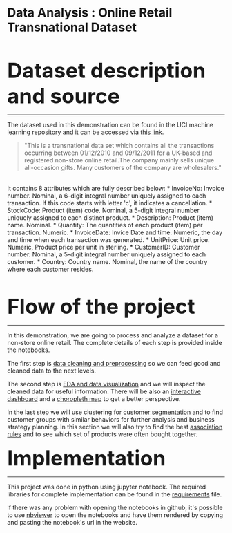 # Data Analysis : Online Retail Transnational Dataset
<br><br>
 <font size = '7'><b> Dataset description and source </b></font>
 <hr>
The dataset used in this demonstration can be found in the UCI machine learning repository and it can be accessed via <a href = 'http://archive.ics.uci.edu/ml/datasets/Online+Retail'>this link</a>.
<br>
<blockquote>"This is a transnational data set which contains all the transactions occurring between 01/12/2010 and 09/12/2011 for a UK-based and registered non-store online retail.The company mainly sells unique all-occasion gifts. Many customers of the company are wholesalers."</blockquote>
<br>
It contains 8 attributes which are fully described below:
* InvoiceNo: Invoice number. Nominal, a 6-digit integral number uniquely assigned to each transaction. If this code starts with letter 'c', it indicates a cancellation.  
* StockCode: Product (item) code. Nominal, a 5-digit integral number uniquely assigned to each distinct product.  
* Description: Product (item) name. Nominal.  
* Quantity: The quantities of each product (item) per transaction. Numeric.  
* InvoiceDate: Invice Date and time. Numeric, the day and time when each transaction was generated.  
* UnitPrice: Unit price. Numeric, Product price per unit in sterling.  
* CustomerID: Customer number. Nominal, a 5-digit integral number uniquely assigned to each customer.  
* Country: Country name. Nominal, the name of the country where each customer resides.

<br><br>
 <font size = '7'><b> Flow of the project </b></font><hr>
 
In this demonstration, we are going to process and analyze a dataset for a non-store online retail. The complete details of each step is provided inside the notebooks.

The first step is <a href='https://github.com/amir-hojjati/Data-Analysis-Online-Retail-Transactions/blob/master/Data-Preprocessing/Preprocessing-and-Cleaning.ipynb'>data cleaning and preprocessing</a> so we can feed good and cleaned data to the next levels.

The second step is <a href='https://github.com/amir-hojjati/Data-Analysis-Online-Retail-Transactions/blob/master/Data-Visualization/1-Visualization-and-Reports.ipynb'>EDA and data visualization</a> and we will inspect the cleaned data for useful information.
There will be also an <a href='https://github.com/amir-hojjati/Data-Analysis-Online-Retail-Transactions/blob/master/Data-Visualization/3-Dashboard-Sales.ipynb'>interactive dashboard</a> and a <a href='https://github.com/amir-hojjati/Data-Analysis-Online-Retail-Transactions/blob/master/Data-Visualization/2-Choropleth-Map.ipynb'>choropleth map</a> to get a better perspective.

In the last step we will use clustering for <a href='https://github.com/amir-hojjati/Data-Analysis-Online-Retail-Transactions/blob/master/Customer-Segmentation-and-Association-Rule-Learning/Customer-Segmentation-Clustering.ipynb'>customer segmentation</a> and to find customer groups with similar behaviors for further analysis and business strategy planning.
In this section we will also try to find the best <a href='https://github.com/amir-hojjati/Data-Analysis-Online-Retail-Transactions/blob/master/Customer-Segmentation-and-Association-Rule-Learning/Association-Rule-Mining.ipynb'>association rules</a> and to see which set of products were often bought together.
<br><br>
<font size = '7'><b> Implementation </b></font>
<hr>
This project was done in python using jupyter notebook. The required libraries for complete implementation can be found in the <a href='https://github.com/amir-hojjati/Data-Analysis-Online-Retail-Transactions/blob/master/Requirements.txt'>requirements</a> file.

if there was any problem with opening the notebooks in github, it's possible to use <a href='https://nbviewer.jupyter.org/'>nbviewer</a> to open the notebooks and have them rendered by copying and pasting the notebook's url in the website.
